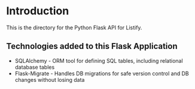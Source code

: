 # Introduction
This is the directory for the Python Flask API for Listify.

## Technologies added to this Flask Application

- SQLAlchemy - ORM tool for defining SQL tables, including relational database tables
- Flask-Migrate - Handles DB migrations for safe version control and DB changes without losing data